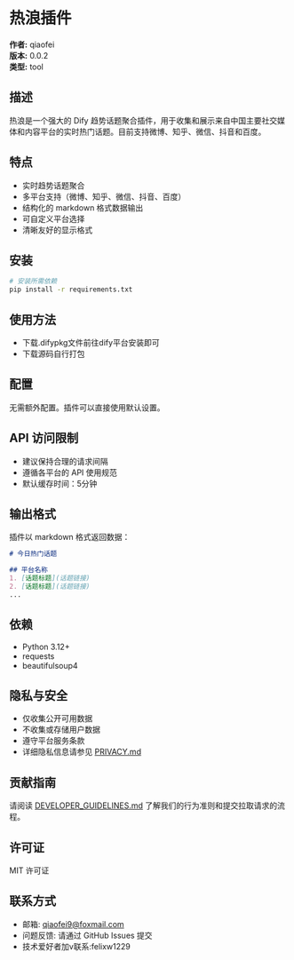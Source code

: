 # 热浪插件

**作者:** qiaofei  
**版本:** 0.0.2  
**类型:** tool

## 描述
热浪是一个强大的 Dify 趋势话题聚合插件，用于收集和展示来自中国主要社交媒体和内容平台的实时热门话题。目前支持微博、知乎、微信、抖音和百度。

## 特点
- 实时趋势话题聚合
- 多平台支持（微博、知乎、微信、抖音、百度）
- 结构化的 markdown 格式数据输出
- 可自定义平台选择
- 清晰友好的显示格式

## 安装
```bash
# 安装所需依赖
pip install -r requirements.txt
```

## 使用方法
- 下载.difypkg文件前往dify平台安装即可
- 下载源码自行打包

## 配置
无需额外配置。插件可以直接使用默认设置。

## API 访问限制
- 建议保持合理的请求间隔
- 遵循各平台的 API 使用规范
- 默认缓存时间：5分钟

## 输出格式
插件以 markdown 格式返回数据：
```markdown
# 今日热门话题

## 平台名称
1. [话题标题](话题链接)
2. [话题标题](话题链接)
...
```

## 依赖
- Python 3.12+
- requests
- beautifulsoup4

## 隐私与安全
- 仅收集公开可用数据
- 不收集或存储用户数据
- 遵守平台服务条款
- 详细隐私信息请参见 [PRIVACY.md](PRIVACY.md)

## 贡献指南
请阅读 [DEVELOPER_GUIDELINES.md](DEVELOPER_GUIDELINES.md) 了解我们的行为准则和提交拉取请求的流程。

## 许可证
MIT 许可证

## 联系方式
- 邮箱: qiaofei9@foxmail.com
- 问题反馈: 请通过 GitHub Issues 提交
- 技术爱好者加v联系:felixw1229



